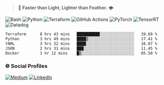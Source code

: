> :rocket: **Faster than Light, Lighter than Feather.** 🌩️

![Bash](https://img.shields.io/badge/bash-%23121011.svg?style=for-the-badge&logo=gnu-bash&logoColor=white)
![Python](https://img.shields.io/badge/python-3670A0?style=for-the-badge&logo=python&logoColor=ffdd54)
![Terraform](https://img.shields.io/badge/terraform-%235835CC.svg?style=for-the-badge&logo=terraform&logoColor=white)
![GitHub Actions](https://img.shields.io/badge/Github%20Actions-%232671E5.svg?style=for-the-badge&logo=githubactions&logoColor=white)
![PyTorch](https://img.shields.io/badge/torch-%23EE4C2C.svg?style=for-the-badge&logo=pytorch&logoColor=white)
![TensorRT](https://img.shields.io/badge/tensorrt-%234A7C12.svg?style=for-the-badge&logo=nvidia&logoColor=white)
![Datadog](https://img.shields.io/badge/datadog-%23632CA6.svg?style=for-the-badge&logo=datadog&logoColor=white)

  
<!--START_SECTION:waka-->

```txt
Terraform      8 hrs 43 mins   ██████████░░░░░░░░░░░░░░░   39.69 %
Python         3 hrs 49 mins   ████▒░░░░░░░░░░░░░░░░░░░░   17.41 %
YAML           3 hrs 32 mins   ████░░░░░░░░░░░░░░░░░░░░░   16.07 %
JSON           2 hrs 31 mins   ███░░░░░░░░░░░░░░░░░░░░░░   11.45 %
Docker         1 hr 12 mins    █▒░░░░░░░░░░░░░░░░░░░░░░░   05.50 %
```

<!--END_SECTION:waka-->

### 🌐 Social Profiles

<a href="https://medium.com/@shinjeongtae">![Medium](https://img.shields.io/badge/Medium-12100E?style=for-the-badge&logo=medium&logoColor=white)</a> <a href="https://www.linkedin.com/in/jungtae-shin-3137781a8/">![LinkedIn](https://img.shields.io/badge/linkedin-%230077B5.svg?style=for-the-badge&logo=linkedin&logoColor=white)</a>
